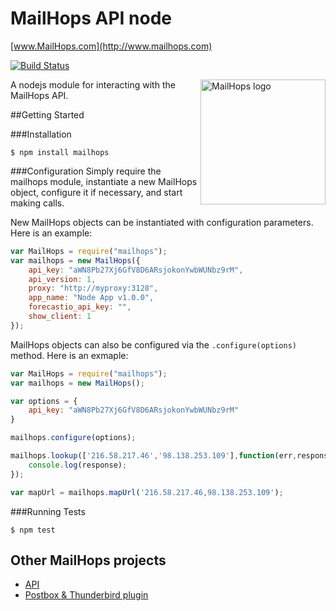 # MailHops API node
[www.MailHops.com](http://www.mailhops.com)

[![Build Status](https://travis-ci.org/avantassel/mailhops-node.svg)](https://travis-ci.org/avantassel/mailhops-node)

<img src="http://www.mailhops.com/images/logos/mailhops395.png" width="200" alt="MailHops logo" title="MailHops" align="right" />

A nodejs module for interacting with the MailHops API.

##Getting Started

###Installation

```
$ npm install mailhops
```

###Configuration
Simply require the mailhops module, instantiate a new MailHops object, configure it if necessary, and start making calls. 

New MailHops objects can be instantiated with configuration parameters. Here is an example:

```javascript
var MailHops = require("mailhops");
var mailhops = new MailHops({
    api_key: "aWN8Pb27Xj6GfV8D6ARsjokonYwbWUNbz9rM",
    api_version: 1,
    proxy: "http://myproxy:3128",
    app_name: "Node App v1.0.0",
    forecastio_api_key: "",
    show_client: 1
});
```

MailHops objects can also be configured via the ```.configure(options)``` method. Here is an exmaple:

```javascript
var MailHops = require("mailhops");
var mailhops = new MailHops();

var options = {
    api_key: "aWN8Pb27Xj6GfV8D6ARsjokonYwbWUNbz9rM"
}

mailhops.configure(options);

mailhops.lookup(['216.58.217.46','98.138.253.109'],function(err,response){
	console.log(response);
});

var mapUrl = mailhops.mapUrl('216.58.217.46,98.138.253.109');

```

###Running Tests
```
$ npm test
```

## Other MailHops projects
- [API](https://github.com/avantassel/mailhops-api)
- [Postbox & Thunderbird plugin](https://github.com/avantassel/mailhops-plugin)